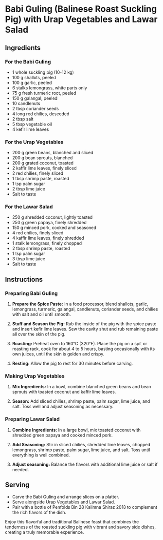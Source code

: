 # Babi Guling (Balinese Roast Suckling Pig) with Urap Vegetables and Lawar Salad

## Ingredients

### For the Babi Guling
- 1 whole suckling pig (10-12 kg)
- 100 g shallots, peeled
- 100 g garlic, peeled
- 6 stalks lemongrass, white parts only
- 75 g fresh turmeric root, peeled
- 150 g galangal, peeled
- 10 candlenuts
- 2 tbsp coriander seeds
- 4 long red chilies, deseeded
- 2 tbsp salt
- 5 tbsp vegetable oil
- 4 kefir lime leaves

### For the Urap Vegetables
- 200 g green beans, blanched and sliced
- 200 g bean sprouts, blanched
- 200 g grated coconut, toasted
- 2 kaffir lime leaves, finely sliced
- 2 red chilies, finely sliced
- 1 tbsp shrimp paste, roasted
- 1 tsp palm sugar
- 2 tbsp lime juice
- Salt to taste

### For the Lawar Salad
- 250 g shredded coconut, lightly toasted
- 250 g green papaya, finely shredded
- 150 g minced pork, cooked and seasoned
- 4 red chilies, finely sliced
- 4 kaffir lime leaves, finely shredded
- 1 stalk lemongrass, finely chopped
- 2 tbsp shrimp paste, roasted
- 1 tsp palm sugar
- 3 tbsp lime juice
- Salt to taste

## Instructions

### Preparing Babi Guling
1. **Prepare the Spice Paste:** In a food processor, blend shallots, garlic, lemongrass, turmeric, galangal, candlenuts, coriander seeds, and chilies with salt and oil until smooth.
   
2. **Stuff and Season the Pig:** Rub the inside of the pig with the spice paste and insert kefir lime leaves. Sew the cavity shut and rub remaining paste all over the skin of the pig.

3. **Roasting:** Preheat oven to 160°C (320°F). Place the pig on a spit or roasting rack, cook for about 4 to 5 hours, basting occasionally with its own juices, until the skin is golden and crispy.

4. **Resting:** Allow the pig to rest for 30 minutes before carving.

### Making Urap Vegetables
1. **Mix Ingredients:** In a bowl, combine blanched green beans and bean sprouts with toasted coconut and kaffir lime leaves.

2. **Season:** Add sliced chilies, shrimp paste, palm sugar, lime juice, and salt. Toss well and adjust seasoning as necessary.

### Preparing Lawar Salad
1. **Combine Ingredients:** In a large bowl, mix toasted coconut with shredded green papaya and cooked minced pork.

2. **Add Seasoning:** Stir in sliced chilies, shredded lime leaves, chopped lemongrass, shrimp paste, palm sugar, lime juice, and salt. Toss until everything is well combined.

3. **Adjust seasoning:** Balance the flavors with additional lime juice or salt if needed.

## Serving
- Carve the Babi Guling and arrange slices on a platter.
- Serve alongside Urap Vegetables and Lawar Salad.
- Pair with a bottle of Penfolds Bin 28 Kalimna Shiraz 2018 to complement the rich flavors of the dish.

Enjoy this flavorful and traditional Balinese feast that combines the tenderness of the roasted suckling pig with vibrant and savory side dishes, creating a truly memorable experience.